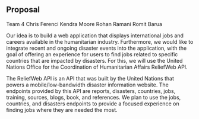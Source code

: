 ## Proposal

Team 4
Chris Ferenci
Kendra Moore
Rohan Ramani
Romit Barua 

Our idea is to build a web application that displays international jobs and careers available in the humanitarian industry. Furthermore, we would like to integrate recent and ongoing disaster events into the application, with the goal of offering an experience for users to find jobs related to specific countries that are impacted by disasters. For this, we will use the United Nations Office for the Coordination of Humanitarian Affairs ReliefWeb API.

The ReliefWeb API is an API that was built by the United Nations that powers a mobile/low-bandwidth disaster information website. The endpoints provided by this API are reports, disasters, countries, jobs, training, sources, blogs, book, and references. We plan to use the jobs, countries, and disasters endpoints to provide a focused experience on finding jobs where they are needed the most. 
